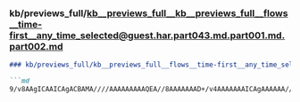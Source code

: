 ### kb/previews_full/kb__previews_full__kb__previews_full__flows__time-first__any_time_selected@guest.har.part043.md.part001.md.part002.md

```md
### kb/previews_full/kb__previews_full__flows__time-first__any_time_selected@guest.har.part043.md.part001.md (part 002)

```md
9/v8AAgICAAICAgACBAMA////AAAAAAAAAQEA//8AAAAAAAD+/v4AAAAAAAICAgAAAAAA////AAEBAQD///8AAAAAAAAAAAAA
```

```

```
